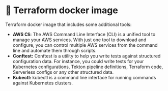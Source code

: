 # 🐳 Terraform docker image

Terraform docker image that includes some additional tools:

- **AWS Cli:** The AWS Command Line Interface (CLI) is a unified tool to manage your AWS services. With just one tool to download and configure, you can control multiple AWS services from the command line and automate them through scripts.
- **Conftest:** Conftest is a utility to help you write tests against structured configuration data. For instance, you could write tests for your Kubernetes configurations, Tekton pipeline definitions, Terraform code, Serverless configs or any other structured data.
- **Kubectl:** kubectl is a command line interface for running commands against Kubernetes clusters.


